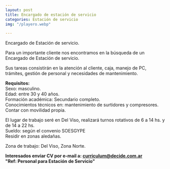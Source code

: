```yaml
---
layout: post
title: Encargado de estación de servicio
categories: Estación de servicio
img: "/playero.webp"

---
```

Encargado de Estación de servicio.

Para un importante cliente nos encontramos en la búsqueda de un Encargado de Estación de servicio.

Sus tareas consistirán en la atención al cliente, caja, manejo de PC, trámites, gestión de personal y necesidades de mantenimiento.

**Requisitos:**  
Sexo: masculino.  
Edad: entre 30 y 40 años.  
Formación académica: Secundario completo.   
Conocimientos técnicos en: mantenimiento de surtidores y compresores.  
Contar con movilidad propia.

El lugar de trabajo seré en Del Viso, realizará turnos rotativos de 6 a 14 hs. y de 14 a 22 hs.   
Sueldo: según el convenio SOESGYPE  
Residir en zonas aledañas.

Zona de trabajo: Del Viso, Zona Norte.

**Interesados enviar CV por e-mail a: curriculum@decide.com.ar  
"Ref: Personal para Estación de Servicio"**
